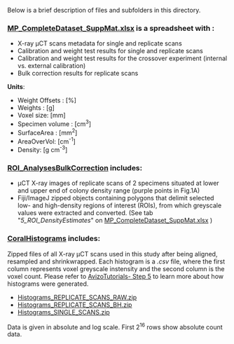 Below is a brief description of files and subfolders in this directory.

### [MP_CompleteDataset_SuppMat.xlsx](https://github.com/LeoBertiniNHM/CoralMethodsPaper/blob/main/Data/MP_CompleteDataset_SuppMat.xlsx) is a spreadsheet with :
 - X-ray µCT scans metadata for single and replicate scans
 - Calibration and weight test results for single and replicate scans
 - Calibration and weight test results for the crossover experiment (internal vs. external calibration)
 - Bulk correction results for replicate scans

**Units**:
- Weight Offsets : [\%]
- Weights : [g]
- Voxel size: [mm]
- Specimen volume : [cm<sup>3</sup>]
- SurfaceArea : [mm<sup>2</sup>]
- AreaOverVol: [cm<sup>-1</sup>]
- Density: [g cm<sup>-3</sup>]


### [ROI_AnalysesBulkCorrection](https://github.com/LeoBertiniNHM/CoralMethodsPaper/blob/main/Data/ROI_AnalysesBulkCorrection) includes:
 - µCT X-ray images of replicate scans of 2 specimens situated at lower and upper end of colony density range (purple points in Fig.1A)
 - Fiji/ImageJ zipped objects containing polygons that delimit selected low- and high-density regions of interest (ROIs), 
from which greyscale values were extracted and converted. (See tab "*5_ROI_DensityEstimates*" on 
[MP_CompleteDataset_SuppMat.xlsx](https://github.com/LeoBertiniNHM/CoralMethodsPaper/blob/main/Data/MP_CompleteDataset_SuppMat.xlsx) )

### [CoralHistograms](https://github.com/LeoBertiniNHM/CoralMethodsPaper/blob/main/Data/CoralHistograms) includes:

Zipped files of all X-ray µCT scans used in this study after being aligned, resampled and shrinkwrapped. 
Each histogram is a *.csv* file, where the first column represents voxel greyscale instensity and the second column  is the voxel count. Please refer to [AvizoTutorials- Step 5](https://github.com/LeoBertiniNHM/CoralMethodsPaper/blob/509f82eb5d21461247551fc28c7af863f605924e/AvizoTutorials/README.md) to learn more about how histograms were generated.

- [Histograms_REPLICATE_SCANS_RAW.zip](https://github.com/LeoBertiniNHM/CoralMethodsPaper/blob/main/Data/CoralHistograms/Histograms_REPLICATE_SCANS_RAW.zip) 
- [Histograms_REPLICATE_SCANS_BH.zip](https://github.com/LeoBertiniNHM/CoralMethodsPaper/blob/main/Data/CoralHistograms/Histograms_REPLICATE_SCANS_BH.zip)
- [Histograms_SINGLE_SCANS.zip](https://github.com/LeoBertiniNHM/CoralMethodsPaper/blob/main/Data/CoralHistograms/Histograms_SINGLE_SCANS.zip) 

Data is given in absolute and log scale. First 2<sup>16</sup> rows show absolute count data.
